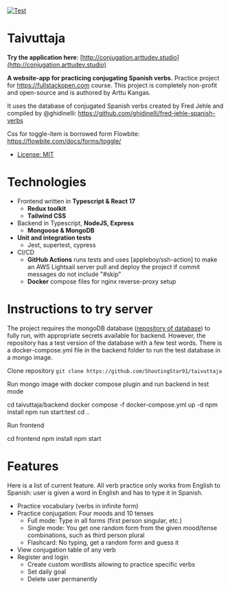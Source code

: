 [![Test](https://github.com/ShootingStar91/taivuttaja/actions/workflows/main.yml/badge.svg)](https://github.com/ShootingStar91/taivuttaja/actions/workflows/main.yml)

# Taivuttaja

**Try the application here**: [http://conjugation.arttudev.studio](http://conjugation.arttudev.studio)

**A website-app for practicing conjugating Spanish verbs.** Practice project for https://fullstackopen.com course. This project is completely non-profit and open-source and is authored by Arttu Kangas.

It uses the database of conjugated Spanish verbs created by Fred Jehle and compiled by @ghidinelli: https://github.com/ghidinelli/fred-jehle-spanish-verbs

Css for toggle-item is borrowed form Flowbite: https://flowbite.com/docs/forms/toggle/

+ [License: MIT](LICENSE.md)

# Technologies

+ Frontend written in **Typescript & React 17**
  + **Redux toolkit**
  + **Tailwind CSS**
+ Backend in Typescript, **NodeJS, Express**
  + **Mongoose & MongoDB**
+ **Unit and integration tests**
  + Jest, supertest, cypress
+ CI/CD
  + **GitHub Actions** runs tests and uses [appleboy/ssh-action] to make an AWS Lightsail server pull and deploy the project if commit messages do not include "#skip"
  + **Docker** compose files for nginx reverse-proxy setup

# Instructions to try server

The project requires the mongoDB database ([repository of database](https://github.com/ghidinelli/fred-jehle-spanish-verbs)) to fully run, with appropriate secrets available for backend. However, the repository has a test version of the database with a few test words. There is a docker-compose.yml file in the backend folder to run the test database in a mongo image.

Clone repository `git clone https://github.com/ShootingStar91/taivuttaja`

Run mongo image with docker compose plugin and run backend in test mode

  cd taivuttaja/backend
  docker compose -f docker-compose.yml up -d
  npm install
  npm run start:test
  cd ..

Run frontend


  cd frontend
  npm install
  npm start


# Features

Here is a list of current feature. All verb practice only works from English to Spanish: user is given a word in English and has to type it in Spanish.

+ Practice vocabulary (verbs in infinite form)
+ Practice conjugation: Four moods and 10 tenses
  + Full mode: Type in all forms (first person singular, etc.)
  + Single mode: You get one random form from the given mood/tense combinations, such as third person plural
  + Flashcard: No typing, get a random form and guess it
+ View conjugation table of any verb
+ Register and login
  + Create custom wordlists allowing to practice specific verbs
  + Set daily goal
  + Delete user permanently
